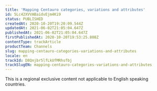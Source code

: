 ```yaml
---
title: 'Mapping Centauro categories, variations and attributes'
id: 5Lc42XVVABaidvEjm4Ki9
status: PUBLISHED
createdAt: 2020-10-20T19:20:09.544Z
updatedAt: 2021-06-02T21:05:04.647Z
publishedAt: 2021-06-02T21:05:04.647Z
firstPublishedAt: 2020-10-20T19:53:25.808Z
contentType: trackArticle
productTeam: Channels
slug: mapping-centauro-categories-variations-and-attributes
locale: en
trackId: D8Qnjbr5lfLkUfMRhsfbj
trackSlugEN: mapping-centauro-categories-variations-and-attributes
---
```


<div class="alert alert-warning" role="alert">This is a regional exclusive content not applicable to 
English speaking countries.</div>
